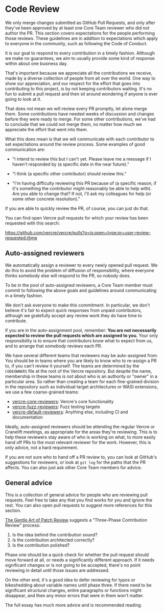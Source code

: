 # Code Review

We only merge changes submitted as GitHub Pull Requests, and only after they've
been approved by at least one Core Team reviewer who did not author the PR. This
section covers expectations for the people performing those reviews. These
guidelines are in addition to expectations which apply to everyone in the
community, such as following the Code of Conduct.

It is our goal to respond to every contribution in a timely fashion. Although we
make no guarantees, we aim to usually provide some kind of response within about
one business day.

That's important because we appreciate all the contributions we receive, made by
a diverse collection of people from all over the world. One way to show our
appreciation, and our respect for the effort that goes into contributing to this
project, is by not keeping contributors waiting. It's no fun to submit a pull
request and then sit around wondering if anyone is ever going to look at it.

That does not mean we will review every PR promptly, let alone merge them. Some
contributions have needed weeks of discussion and changes before they were ready
to merge. For some other contributions, we've had to conclude that we could not
merge them, no matter how much we appreciate the effort that went into them.

What this does mean is that we will communicate with each contributor to set
expectations around the review process. Some examples of good communication are:

- "I intend to review this but I can't yet. Please leave me a message if I
  haven't responded by (a specific date in the near future)."

- "I think (a specific other contributor) should review this."

- "I'm having difficulty reviewing this PR because of (a specific reason, if
  it's something the contributor might reasonably be able to help with). Are you
  able to change that? If not, I'll ask my colleagues for help (or some other
  concrete resolution)."

If you are able to quickly review the PR, of course, you can just do that.

You can find open Vercre pull requests for which your review has been
requested with this search:

<https://github.com/vercre/vercre/pulls?q=is:open+type:pr+user-review-requested:@me>

## Auto-assigned reviewers

We automatically assign a reviewer to every newly opened pull request. We do
this to avoid the problem of diffusion of responsibility, where everyone thinks
somebody else will respond to the PR, so nobody does.

To be in the pool of auto-assigned reviewers, a Core Team member must commit to
following the above goals and guidelines around communicating in a timely
fashion.

We don't ask everyone to make this commitment. In particular, we don't believe
it's fair to expect quick responses from unpaid contributors, although we
gratefully accept any review work they do have time to contribute.

If you are in the auto-assignment pool, remember: **You are not necessarily
expected to review the pull requests which are assigned to you.** Your only
responsibility is to ensure that contributors know what to expect from us, and
to arrange that _somebody_ reviews each PR.

We have several different teams that reviewers may be auto-assigned from. You
should be in teams where you are likely to know who to re-assign a PR to, if you
can't review it yourself. The teams are determined by the `CODEOWNERS` file at
the root of the Vercre repository. But despite the name, membership in these
teams is _not_ about who is an authority or "owner" in a particular area. So
rather than creating a team for each fine-grained division in the repository
such as individual target architectures or WASI extensions, we use a few
coarse-grained teams:

- [vercre-core-reviewers][]: Vercre's core functionality
- [vercre-fuzz-reviewers][]: Fuzz testing targets
- [vercre-default-reviewers][]: Anything else, including CI and documentation

[vercre-core-reviewers]: https://github.com/orgs/vercre/teams/vercre-core-reviewers
[vercre-fuzz-reviewers]: https://github.com/orgs/vercre/teams/vercre-fuzz-reviewers
[vercre-default-reviewers]: https://github.com/orgs/vercre/teams/vercre-default-reviewers

Ideally, auto-assigned reviewers should be attending the regular Vercre or
Cranelift meetings, as appropriate for the areas they're reviewing. This is to
help these reviewers stay aware of who is working on what, to more easily hand
off PRs to the most relevant reviewer for the work. However, this is only
advice, not a hard requirement.

If you are not sure who to hand off a PR review to, you can look at GitHub's
suggestions for reviewers, or look at `git log` for the paths that the PR
affects. You can also just ask other Core Team members for advice.

## General advice

This is a collection of general advice for people who are reviewing pull
requests. Feel free to take any that you find works for you and ignore the rest.
You can also open pull requests to suggest more references for this section.

[The Gentle Art of Patch Review][gentle-review] suggests a "Three-Phase
Contribution Review" process:

[gentle-review]: https://sage.thesharps.us/2014/09/01/the-gentle-art-of-patch-review/

1. Is the idea behind the contribution sound?
2. Is the contribution architected correctly?
3. Is the contribution polished?

Phase one should be a quick check for whether the pull request should move
forward at all, or needs a significantly different approach. If it needs
significant changes or is not going to be accepted, there's no point reviewing
in detail until those issues are addressed.

On the other end, it's a good idea to defer reviewing for typos or bikeshedding
about variable names until phase three. If there need to be significant
structural changes, entire paragraphs or functions might disappear, and then any
minor errors that were in them won't matter.

The full essay has much more advice and is recommended reading.
